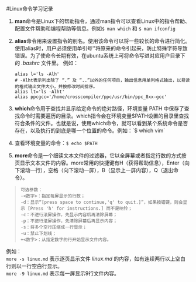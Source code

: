 #Linux命令学习记录

 1. **man**命令是Linux下的帮助指令，通过man指令可以查看Linux中的指令帮助、配置文件帮助和编程帮助等信息。例如`$ man which` 和 `$ man ifconfig`

 2. **alias**命令用来设置指令的别名。使用该命令可以将一些较长的命令进行简化。使用alias时，用户必须使用单引号''将原来的命令引起来，防止特殊字符导致错误。为了使命令长期有效，在ubuntu系统上可将命令写进对应用户目录下的 *.bashrc* 文件里。
例如：
	```
	alias l='ls -Alh'  
	# -Alht表示列出除了 “.” 及 “..”以外的任何项目，输出信息用单列格式输出，以易读的格式输出文件大小，并按修改时间排序。
	alias lt='ls -Alht'  
	alias ppcgcc='/home/crosscompiler/ppc/usr/bin/ppc_8xx-gcc'
	```

 3. **which**命令用于查找并显示给定命令的绝对路径，环境变量 PATH 中保存了查找命令时需要遍历的目录。which指令会在环境变量$PATH设置的目录里查找符合条件的文件。也就是说，使用which命令，就可以看到某个系统命令是否存在，以及执行的到底是哪一个位置的命令。例如：`$ which vim`

 4. 查看环境变量的命令：`$ echo $PATH`

 5. **more**命令是一个细读文本文件的过滤器，它以全屏幕或者指定行数的方式按页显示文本文件的内容。more常用的快捷键有H（获得帮助信息），Enter（向下滚动一行），空格（向下滚动一屏），B（显示上一屏内容），Q（退出命令）。

>     可选参数：
>     -<数字>：指定每屏显示的行数；
>     -d：显示“[press space to continue,'q' to quit.]”，如果按错键，则会显示 [Press 'h' for instructions.] 而不是响铃； 
>     -c：不进行滚屏操作，先显示内容后再清除屏幕； 
>     -p：不进行滚屏操作，先清除屏幕后再显示内容；
>     -s：将多个空行压缩成一行显示； 
>     -u：禁止下划线； 
>     +<数字>：从指定数字的行开始显示文件内容。
例如：  
`more -s linux.md` 表示逐页显示文件 *linux.md* 的内容，如有连续两行以上空白行则以一行空白行显示。  
`more -9 linux.md` 表示每一屏显示9行文件内容。

